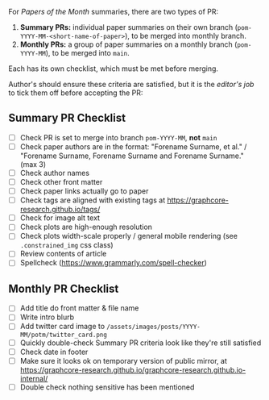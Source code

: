 For _Papers of the Month_ summaries, there are two types of PR:

1. **Summary PRs:** individual paper summaries on their own branch (`pom-YYYY-MM-<short-name-of-paper>`), to be merged into monthly branch.
2. **Monthly PRs:** a group of paper summaries on a monthly branch (`pom-YYYY-MM`), to be merged into `main`.

Each has its own checklist, which must be met before merging.

Author's should ensure these criteria are satisfied, but it is the _editor's job_ to tick them off before accepting the PR:

## Summary PR Checklist

- [ ] Check PR is set to merge into branch `pom-YYYY-MM`, **not** `main`
- [ ] Check paper authors are in the format: "Forename Surname, et al." / "Forename Surname, Forename Surname and Forename Surname." (max 3)
- [ ] Check author names
- [ ] Check other front matter
- [ ] Check paper links actually go to paper
- [ ] Check tags are aligned with existing tags at https://graphcore-research.github.io/tags/
- [ ] Check for image alt text
- [ ] Check plots are high-enough resolution
- [ ] Check plots width-scale properly / general mobile rendering (see `.constrained_img` css class)
- [ ] Review contents of article
- [ ] Spellcheck (https://www.grammarly.com/spell-checker)

## Monthly PR Checklist

- [ ] Add title do front matter & file name
- [ ] Write intro blurb
- [ ] Add twitter card image to `/assets/images/posts/YYYY-MM/potm/twitter_card.png`
- [ ] Quickly double-check Summary PR criteria look like they're still satisfied
- [ ] Check date in footer
- [ ] Make sure it looks ok on temporary version of public mirror, at https://graphcore-research.github.io/graphcore-research.github.io-internal/
- [ ] Double check nothing sensitive has been mentioned
